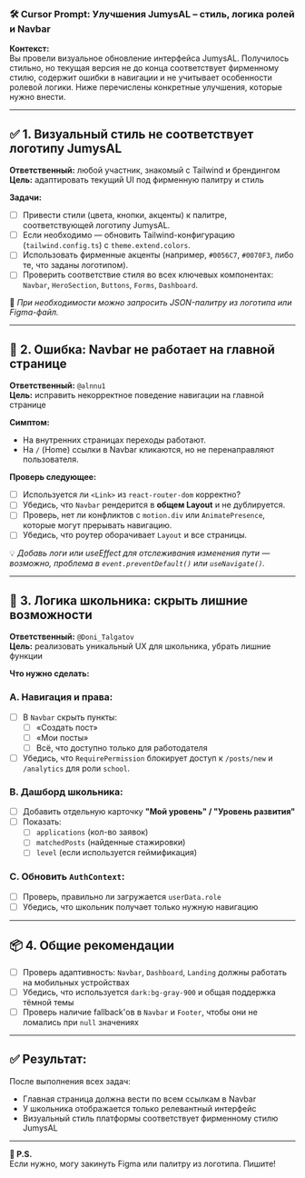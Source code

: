 ### 🛠️ Cursor Prompt: Улучшения JumysAL – стиль, логика ролей и Navbar

**Контекст:**  
Вы провели визуальное обновление интерфейса JumysAL. Получилось стильно, но текущая версия не до конца соответствует фирменному стилю, содержит ошибки в навигации и не учитывает особенности ролевой логики. Ниже перечислены конкретные улучшения, которые нужно внести.

---

## ✅ 1. Визуальный стиль не соответствует логотипу JumysAL

**Ответственный:** любой участник, знакомый с Tailwind и брендингом  
**Цель:** адаптировать текущий UI под фирменную палитру и стиль

**Задачи:**

- [ ] Привести стили (цвета, кнопки, акценты) к палитре, соответствующей логотипу JumysAL.
- [ ] Если необходимо — обновить Tailwind-конфигурацию (`tailwind.config.ts`) с `theme.extend.colors`.
- [ ] Использовать фирменные акценты (например, `#0056C7`, `#0070F3`, либо те, что заданы логотипом).
- [ ] Проверить соответствие стиля во всех ключевых компонентах: `Navbar`, `HeroSection`, `Buttons`, `Forms`, `Dashboard`.

📎 _При необходимости можно запросить JSON-палитру из логотипа или Figma-файл._

---

## 🧭 2. Ошибка: Navbar не работает на главной странице

**Ответственный:** `@alnnu1`  
**Цель:** исправить некорректное поведение навигации на главной странице

**Симптом:**
- На внутренних страницах переходы работают.
- На `/` (Home) ссылки в Navbar кликаются, но не перенаправляют пользователя.

**Проверь следующее:**

- [ ] Используется ли `<Link>` из `react-router-dom` корректно?
- [ ] Убедись, что `Navbar` рендерится в **общем Layout** и не дублируется.
- [ ] Проверь, нет ли конфликтов с `motion.div` или `AnimatePresence`, которые могут прерывать навигацию.
- [ ] Убедись, что роутер оборачивает `Layout` и все страницы.

💡 _Добавь логи или useEffect для отслеживания изменения пути — возможно, проблема в `event.preventDefault()` или `useNavigate()`._

---

## 👤 3. Логика школьника: скрыть лишние возможности

**Ответственный:** `@Doni_Talgatov`  
**Цель:** реализовать уникальный UX для школьника, убрать лишние функции

**Что нужно сделать:**

### A. Навигация и права:

- [ ] В `Navbar` скрыть пункты:
  - [ ] «Создать пост»
  - [ ] «Мои посты»
  - [ ] Всё, что доступно только для работодателя

- [ ] Убедись, что `RequirePermission` блокирует доступ к `/posts/new` и `/analytics` для роли `school`.

### B. Дашборд школьника:

- [ ] Добавить отдельную карточку **"Мой уровень" / "Уровень развития"**
- [ ] Показать:
  - [ ] `applications` (кол-во заявок)
  - [ ] `matchedPosts` (найденные стажировки)
  - [ ] `level` (если используется геймификация)

### C. Обновить `AuthContext`:

- [ ] Проверь, правильно ли загружается `userData.role`
- [ ] Убедись, что школьник получает только нужную навигацию

---

## 📦 4. Общие рекомендации

- [ ] Проверь адаптивность: `Navbar`, `Dashboard`, `Landing` должны работать на мобильных устройствах
- [ ] Убедись, что используется `dark:bg-gray-900` и общая поддержка тёмной темы
- [ ] Проверь наличие fallback'ов в `Navbar` и `Footer`, чтобы они не ломались при `null` значениях

---

## ✅ Результат:  
После выполнения всех задач:

- Главная страница должна вести по всем ссылкам в Navbar  
- У школьника отображается только релевантный интерфейс  
- Визуальный стиль платформы соответствует фирменному стилю JumysAL  

---

**📍 P.S.**  
Если нужно, могу закинуть Figma или палитру из логотипа. Пишите! 